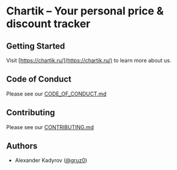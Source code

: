 # Chartik – Your personal price &amp; discount tracker

## Getting Started

Visit [https://chartik.ru/](https://chartik.ru/) to learn more about us.

## Code of Conduct

Please see our [CODE_OF_CONDUCT.md](./CODE_OF_CONDUCT.md)

## Contributing

Please see our [CONTRIBUTING.md](./CONTRIBUTING.md)

## Authors

- Alexander Kadyrov ([@gruz0](https://github.com/gruz0))
